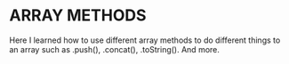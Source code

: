 ARRAY METHODS
===============


Here I learned how to use different array methods to do different things to an array such as .push(), .concat(), .toString(). And more.